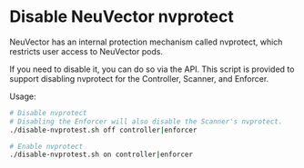 # Disable NeuVector nvprotect

NeuVector has an internal protection mechanism called nvprotect, which restricts user access to NeuVector pods.

If you need to disable it, you can do so via the API. This script is provided to support disabling nvprotect for the Controller, Scanner, and Enforcer.

Usage:

```bash
# Disable nvprotect
# Disabling the Enforcer will also disable the Scanner's nvprotect.
./disable-nvprotest.sh off controller|enforcer

# Enable nvprotect
./disable-nvprotest.sh on controller|enforcer
```
